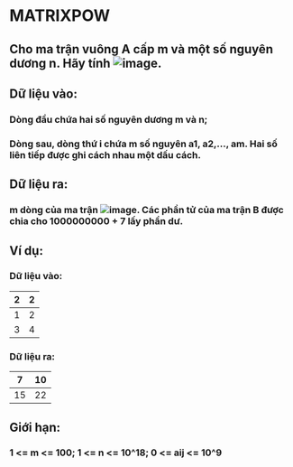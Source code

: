 # MATRIXPOW
## Cho ma trận vuông A cấp m và một số nguyên dương n. Hãy tính ![image](https://github.com/vudinhkhoa0/DE_ITMC/assets/126996254/1252336d-da32-4087-8f5d-a1148e7e1dc7).

## Dữ liệu vào:
  ### Dòng đầu chứa hai số nguyên dương m và n;
  ### Dòng sau, dòng thứ i chứa m số nguyên a1, a2,..., am. Hai số liên tiếp được ghi cách nhau một dấu cách.
## Dữ liệu ra:
   ### m dòng của ma trận ![image](https://github.com/vudinhkhoa0/DE_ITMC/assets/126996254/247be074-9b13-41bb-8f36-be91ba8c99c4). Các phần tử của ma trận B được chia cho 1000000000 + 7 lấy phần dư.
## Ví dụ:
### Dữ liệu vào:
|2|2|
|-|-|
|1|2|
|3|4|
### Dữ liệu ra:
|7|10|
|-|-|
|15|22|
## Giới hạn: 
### 1 <= m <= 100; 1 <= n <= 10^18; 0 <= aij <= 10^9
